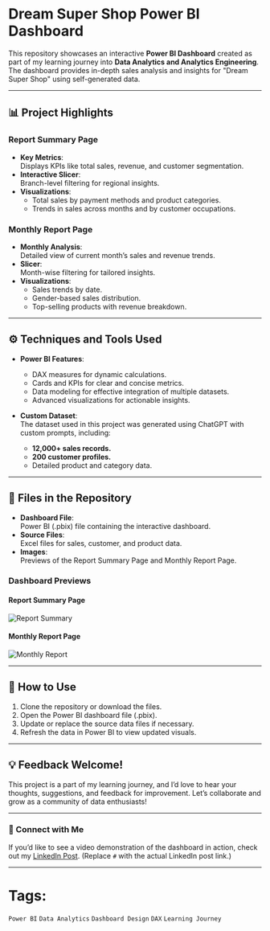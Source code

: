 # Dream Super Shop Power BI Dashboard

This repository showcases an interactive **Power BI Dashboard** created as part of my learning journey into **Data Analytics and Analytics Engineering**. The dashboard provides in-depth sales analysis and insights for "Dream Super Shop" using self-generated data.

---

## 📊 **Project Highlights**

### **Report Summary Page**
- **Key Metrics**:  
  Displays KPIs like total sales, revenue, and customer segmentation.  
- **Interactive Slicer**:  
  Branch-level filtering for regional insights.  
- **Visualizations**:  
  - Total sales by payment methods and product categories.  
  - Trends in sales across months and by customer occupations.  

### **Monthly Report Page**
- **Monthly Analysis**:  
  Detailed view of current month’s sales and revenue trends.  
- **Slicer**:  
  Month-wise filtering for tailored insights.  
- **Visualizations**:  
  - Sales trends by date.  
  - Gender-based sales distribution.  
  - Top-selling products with revenue breakdown.  

---

## ⚙️ **Techniques and Tools Used**
- **Power BI Features**:  
  - DAX measures for dynamic calculations.  
  - Cards and KPIs for clear and concise metrics.  
  - Data modeling for effective integration of multiple datasets.  
  - Advanced visualizations for actionable insights.  

- **Custom Dataset**:  
  The dataset used in this project was generated using ChatGPT with custom prompts, including:  
  - **12,000+ sales records.**  
  - **200 customer profiles.**  
  - Detailed product and category data.  

---

## 📂 **Files in the Repository**
- **Dashboard File**:  
  Power BI (.pbix) file containing the interactive dashboard.  
- **Source Files**:  
  Excel files for sales, customer, and product data.  
- **Images**:  
  Previews of the Report Summary Page and Monthly Report Page.  

### Dashboard Previews  
#### Report Summary Page  
![Report Summary](Report%20Summary%20Page.JPG)

#### Monthly Report Page  
![Monthly Report](Monthly%20Report%20Page.JPG)

---

## 🚀 **How to Use**
1. Clone the repository or download the files.  
2. Open the Power BI dashboard file (.pbix).  
3. Update or replace the source data files if necessary.  
4. Refresh the data in Power BI to view updated visuals.  

---

## 💡 **Feedback Welcome!**
This project is a part of my learning journey, and I’d love to hear your thoughts, suggestions, and feedback for improvement. Let’s collaborate and grow as a community of data enthusiasts!  

---

### 🔗 Connect with Me
If you’d like to see a video demonstration of the dashboard in action, check out my [LinkedIn Post](#). (Replace `#` with the actual LinkedIn post link.)  

---

# Tags:  
`Power BI` `Data Analytics` `Dashboard Design` `DAX` `Learning Journey`
